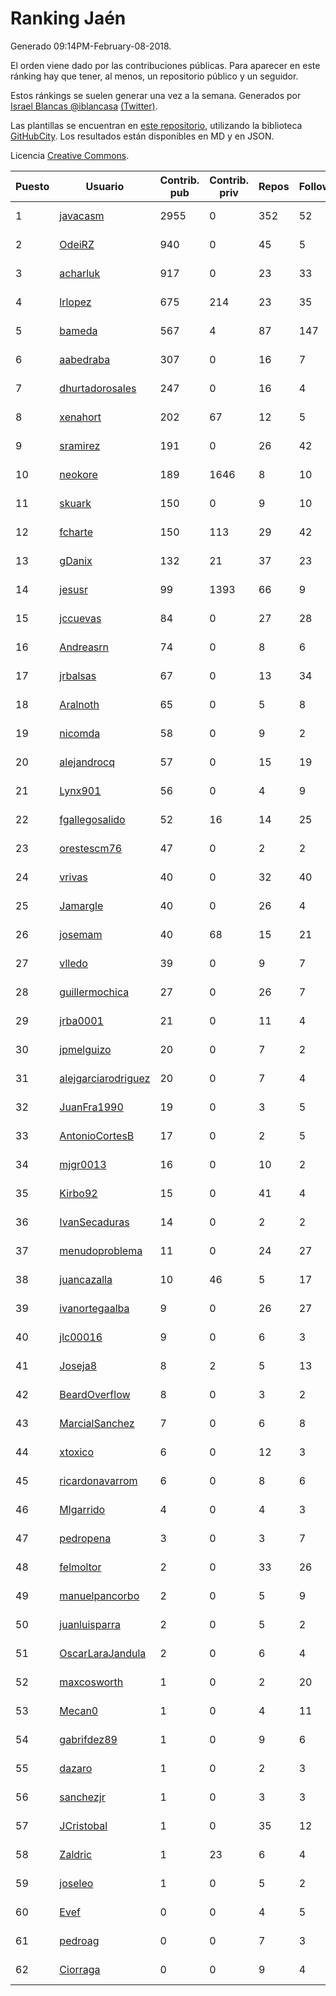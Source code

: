 # Ranking Jaén

Generado 09:14PM-February-08-2018.

El orden viene dado por las contribuciones públicas. Para aparecer en este ránking hay que tener, al menos, un repositorio público y un seguidor.

Estos ránkings se suelen generar una vez a la semana. Generados por [Israel Blancas @iblancasa](https://github.com/iblancasa/) [(Twitter)](https://twitter.com/iblancasa).

Las plantillas se encuentran en [este repositorio](https://github.com/iblancasa/GH-Spanish-Ranking), utilizando la biblioteca [GitHubCity](https://github.com/iblancasa/GitHubCity). Los resultados están disponibles en MD y en JSON.

Licencia [Creative Commons](https://creativecommons.org/licenses/by/4.0/).

| Puesto   |  Usuario  | Contrib. pub | Contrib. priv |Repos| Followers | Desde |  Avatar  |
|----------|-----------|--------------|---------------|-----|-----------|-------|----------|
|1|[javacasm](https://github.com/javacasm)|2955|0|352|52|2013-03-12|![javacasm](https://avatars0.githubusercontent.com/u/3841695)|
|2|[OdeiRZ](https://github.com/OdeiRZ)|940|0|45|5|2014-10-01|![OdeiRZ](https://avatars3.githubusercontent.com/u/8981290)|
|3|[acharluk](https://github.com/acharluk)|917|0|23|33|2013-08-03|![acharluk](https://avatars0.githubusercontent.com/u/5154281)|
|4|[lrlopez](https://github.com/lrlopez)|675|214|23|35|2011-01-04|![lrlopez](https://avatars3.githubusercontent.com/u/547387)|
|5|[bameda](https://github.com/bameda)|567|4|87|147|2011-06-26|![bameda](https://avatars1.githubusercontent.com/u/877218)|
|6|[aabedraba](https://github.com/aabedraba)|307|0|16|7|2017-04-19|![aabedraba](https://avatars2.githubusercontent.com/u/27779735)|
|7|[dhurtadorosales](https://github.com/dhurtadorosales)|247|0|16|4|2016-09-19|![dhurtadorosales](https://avatars3.githubusercontent.com/u/22294592)|
|8|[xenahort](https://github.com/xenahort)|202|67|12|5|2016-03-30|![xenahort](https://avatars3.githubusercontent.com/u/18160833)|
|9|[sramirez](https://github.com/sramirez)|191|0|26|42|2010-12-02|![sramirez](https://avatars0.githubusercontent.com/u/506548)|
|10|[neokore](https://github.com/neokore)|189|1646|8|10|2011-07-25|![neokore](https://avatars3.githubusercontent.com/u/938057)|
|11|[skuark](https://github.com/skuark)|150|0|9|10|2010-10-26|![skuark](https://avatars3.githubusercontent.com/u/454382)|
|12|[fcharte](https://github.com/fcharte)|150|113|29|42|2014-08-05|![fcharte](https://avatars0.githubusercontent.com/u/8365501)|
|13|[gDanix](https://github.com/gDanix)|132|21|37|23|2011-10-10|![gDanix](https://avatars0.githubusercontent.com/u/1117657)|
|14|[jesusr](https://github.com/jesusr)|99|1393|66|9|2011-12-11|![jesusr](https://avatars1.githubusercontent.com/u/1256168)|
|15|[jccuevas](https://github.com/jccuevas)|84|0|27|28|2013-04-10|![jccuevas](https://avatars3.githubusercontent.com/u/4116619)|
|16|[Andreasrn](https://github.com/Andreasrn)|74|0|8|6|2016-03-31|![Andreasrn](https://avatars1.githubusercontent.com/u/18190696)|
|17|[jrbalsas](https://github.com/jrbalsas)|67|0|13|34|2010-08-07|![jrbalsas](https://avatars1.githubusercontent.com/u/356995)|
|18|[Aralnoth](https://github.com/Aralnoth)|65|0|5|8|2011-04-06|![Aralnoth](https://avatars2.githubusercontent.com/u/712551)|
|19|[nicomda](https://github.com/nicomda)|58|0|9|2|2013-06-13|![nicomda](https://avatars1.githubusercontent.com/u/4690565)|
|20|[alejandrocq](https://github.com/alejandrocq)|57|0|15|19|2010-05-20|![alejandrocq](https://avatars2.githubusercontent.com/u/282431)|
|21|[Lynx901](https://github.com/Lynx901)|56|0|4|9|2014-11-11|![Lynx901](https://avatars0.githubusercontent.com/u/9676003)|
|22|[fgallegosalido](https://github.com/fgallegosalido)|52|16|14|25|2015-03-24|![fgallegosalido](https://avatars1.githubusercontent.com/u/11628855)|
|23|[orestescm76](https://github.com/orestescm76)|47|0|2|2|2016-09-04|![orestescm76](https://avatars2.githubusercontent.com/u/21990645)|
|24|[vrivas](https://github.com/vrivas)|40|0|32|40|2012-12-14|![vrivas](https://avatars3.githubusercontent.com/u/3046042)|
|25|[Jamargle](https://github.com/Jamargle)|40|0|26|4|2015-03-24|![Jamargle](https://avatars3.githubusercontent.com/u/11638357)|
|26|[josemam](https://github.com/josemam)|40|68|15|21|2015-03-14|![josemam](https://avatars1.githubusercontent.com/u/11481209)|
|27|[vlledo](https://github.com/vlledo)|39|0|9|7|2011-03-28|![vlledo](https://avatars3.githubusercontent.com/u/695429)|
|28|[guillermochica](https://github.com/guillermochica)|27|0|26|7|2014-10-20|![guillermochica](https://avatars3.githubusercontent.com/u/9317092)|
|29|[jrba0001](https://github.com/jrba0001)|21|0|11|4|2016-07-17|![jrba0001](https://avatars0.githubusercontent.com/u/20506159)|
|30|[jpmelguizo](https://github.com/jpmelguizo)|20|0|7|2|2013-01-29|![jpmelguizo](https://avatars0.githubusercontent.com/u/3415524)|
|31|[alejgarciarodriguez](https://github.com/alejgarciarodriguez)|20|0|7|4|2015-12-19|![alejgarciarodriguez](https://avatars0.githubusercontent.com/u/16359911)|
|32|[JuanFra1990](https://github.com/JuanFra1990)|19|0|3|5|2015-10-22|![JuanFra1990](https://avatars2.githubusercontent.com/u/15248743)|
|33|[AntonioCortesB](https://github.com/AntonioCortesB)|17|0|2|5|2016-09-15|![AntonioCortesB](https://avatars0.githubusercontent.com/u/22213551)|
|34|[mjgr0013](https://github.com/mjgr0013)|16|0|10|2|2014-10-01|![mjgr0013](https://avatars2.githubusercontent.com/u/8981247)|
|35|[Kirbo92](https://github.com/Kirbo92)|15|0|41|4|2011-01-12|![Kirbo92](https://avatars2.githubusercontent.com/u/559575)|
|36|[IvanSecaduras](https://github.com/IvanSecaduras)|14|0|2|2|2015-09-25|![IvanSecaduras](https://avatars2.githubusercontent.com/u/14834225)|
|37|[menudoproblema](https://github.com/menudoproblema)|11|0|24|27|2011-08-12|![menudoproblema](https://avatars3.githubusercontent.com/u/976187)|
|38|[juancazalla](https://github.com/juancazalla)|10|46|5|17|2015-03-24|![juancazalla](https://avatars3.githubusercontent.com/u/11631002)|
|39|[ivanortegaalba](https://github.com/ivanortegaalba)|9|0|26|27|2013-10-16|![ivanortegaalba](https://avatars3.githubusercontent.com/u/5699976)|
|40|[jlc00016](https://github.com/jlc00016)|9|0|6|3|2015-06-05|![jlc00016](https://avatars1.githubusercontent.com/u/12764652)|
|41|[Joseja8](https://github.com/Joseja8)|8|2|5|13|2014-07-12|![Joseja8](https://avatars0.githubusercontent.com/u/8145991)|
|42|[BeardOverflow](https://github.com/BeardOverflow)|8|0|3|2|2013-04-13|![BeardOverflow](https://avatars1.githubusercontent.com/u/4147595)|
|43|[MarcialSanchez](https://github.com/MarcialSanchez)|7|0|6|8|2015-10-03|![MarcialSanchez](https://avatars0.githubusercontent.com/u/14955899)|
|44|[xtoxico](https://github.com/xtoxico)|6|0|12|3|2012-08-07|![xtoxico](https://avatars0.githubusercontent.com/u/2110997)|
|45|[ricardonavarrom](https://github.com/ricardonavarrom)|6|0|8|6|2012-11-20|![ricardonavarrom](https://avatars2.githubusercontent.com/u/2845589)|
|46|[Mlgarrido](https://github.com/Mlgarrido)|4|0|4|3|2012-11-13|![Mlgarrido](https://avatars0.githubusercontent.com/u/2791173)|
|47|[pedropena](https://github.com/pedropena)|3|0|3|7|2011-06-07|![pedropena](https://avatars0.githubusercontent.com/u/834583)|
|48|[felmoltor](https://github.com/felmoltor)|2|0|33|26|2011-06-13|![felmoltor](https://avatars2.githubusercontent.com/u/846513)|
|49|[manuelpancorbo](https://github.com/manuelpancorbo)|2|0|5|9|2014-11-04|![manuelpancorbo](https://avatars1.githubusercontent.com/u/9550738)|
|50|[juanluisparra](https://github.com/juanluisparra)|2|0|5|2|2016-09-19|![juanluisparra](https://avatars0.githubusercontent.com/u/22294638)|
|51|[OscarLaraJandula](https://github.com/OscarLaraJandula)|2|0|6|4|2016-09-19|![OscarLaraJandula](https://avatars0.githubusercontent.com/u/22294687)|
|52|[maxcosworth](https://github.com/maxcosworth)|1|0|2|20|2010-09-06|![maxcosworth](https://avatars1.githubusercontent.com/u/389437)|
|53|[Mecan0](https://github.com/Mecan0)|1|0|4|11|2013-06-11|![Mecan0](https://avatars1.githubusercontent.com/u/4668637)|
|54|[gabrifdez89](https://github.com/gabrifdez89)|1|0|9|6|2013-02-26|![gabrifdez89](https://avatars0.githubusercontent.com/u/3704317)|
|55|[dazaro](https://github.com/dazaro)|1|0|2|3|2014-10-08|![dazaro](https://avatars1.githubusercontent.com/u/9086676)|
|56|[sanchezjr](https://github.com/sanchezjr)|1|0|3|3|2013-12-17|![sanchezjr](https://avatars0.githubusercontent.com/u/6205905)|
|57|[JCristobal](https://github.com/JCristobal)|1|0|35|12|2014-09-23|![JCristobal](https://avatars3.githubusercontent.com/u/8878426)|
|58|[Zaldric](https://github.com/Zaldric)|1|23|6|4|2016-03-29|![Zaldric](https://avatars0.githubusercontent.com/u/18138275)|
|59|[joseleo](https://github.com/joseleo)|1|0|5|2|2015-03-19|![joseleo](https://avatars2.githubusercontent.com/u/11560011)|
|60|[Evef](https://github.com/Evef)|0|0|4|5|2012-12-15|![Evef](https://avatars1.githubusercontent.com/u/3052550)|
|61|[pedroag](https://github.com/pedroag)|0|0|7|3|2013-09-23|![pedroag](https://avatars1.githubusercontent.com/u/5517655)|
|62|[Ciorraga](https://github.com/Ciorraga)|0|0|9|4|2013-11-08|![Ciorraga](https://avatars1.githubusercontent.com/u/5888071)|
